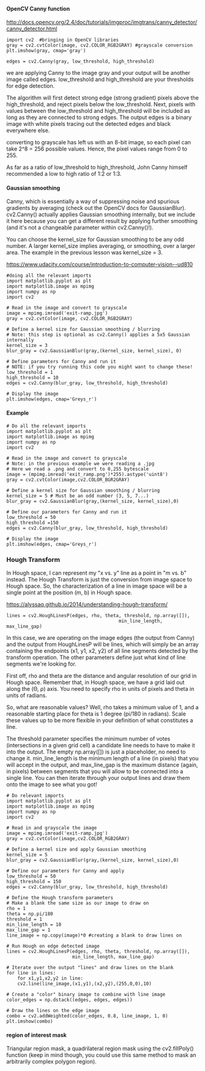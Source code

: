 #### OpenCV Canny function
http://docs.opencv.org/2.4/doc/tutorials/imgproc/imgtrans/canny_detector/canny_detector.html


    import cv2  #bringing in OpenCV libraries
    gray = cv2.cvtColor(image, cv2.COLOR_RGB2GRAY) #grayscale conversion
    plt.imshow(gray, cmap='gray')

    edges = cv2.Canny(gray, low_threshold, high_threshold)

we are applying Canny to the image gray and your output will be another image called edges. low_threshold and high_threshold are your thresholds for edge detection.

The algorithm will first detect strong edge (strong gradient) pixels above the high_threshold, and reject pixels below the low_threshold. Next, pixels with values between the low_threshold and high_threshold will be included as long as they are connected to strong edges. The output edges is a binary image with white pixels tracing out the detected edges and black everywhere else.

converting to grayscale has left us with an 8-bit image, so each pixel can take 2^8 = 256 possible values. Hence, the pixel values range from 0 to 255.

As far as a ratio of low_threshold to high_threshold, John Canny himself recommended a low to high ratio of 1:2 or 1:3.

#### Gaussian smoothing

Canny, which is essentially a way of suppressing noise and spurious gradients by averaging (check out the OpenCV docs for GaussianBlur). cv2.Canny() actually applies Gaussian smoothing internally, but we include it here because you can get a different result by applying further smoothing (and it's not a changeable parameter within cv2.Canny()!).

You can choose the kernel_size for Gaussian smoothing to be any odd number. A larger kernel_size implies averaging, or smoothing, over a larger area. The example in the previous lesson was kernel_size = 3.

https://www.udacity.com/course/introduction-to-computer-vision--ud810

    #doing all the relevant imports
    import matplotlib.pyplot as plt
    import matplotlib.image as mpimg
    import numpy as np
    import cv2

    # Read in the image and convert to grayscale
    image = mpimg.imread('exit-ramp.jpg')
    gray = cv2.cvtColor(image, cv2.COLOR_RGB2GRAY)

    # Define a kernel size for Gaussian smoothing / blurring
    # Note: this step is optional as cv2.Canny() applies a 5x5 Gaussian internally
    kernel_size = 3
    blur_gray = cv2.GaussianBlur(gray,(kernel_size, kernel_size), 0)

    # Define parameters for Canny and run it
    # NOTE: if you try running this code you might want to change these!
    low_threshold = 1
    high_threshold = 10
    edges = cv2.Canny(blur_gray, low_threshold, high_threshold)

    # Display the image
    plt.imshow(edges, cmap='Greys_r')

#### Example
    # Do all the relevant imports
    import matplotlib.pyplot as plt
    import matplotlib.image as mpimg
    import numpy as np
    import cv2

    # Read in the image and convert to grayscale
    # Note: in the previous example we were reading a .jpg 
    # Here we read a .png and convert to 0,255 bytescale
    image = (mpimg.imread('exit_ramp.png')*255).astype('uint8')
    gray = cv2.cvtColor(image,cv2.COLOR_BGR2GRAY)

    # Define a kernel size for Gaussian smoothing / blurring
    kernel_size = 5 # Must be an odd number (3, 5, 7...)
    blur_gray = cv2.GaussianBlur(gray,(kernel_size, kernel_size),0)

    # Define our parameters for Canny and run it
    low_threshold = 50
    high_threshold =150
    edges = cv2.Canny(blur_gray, low_threshold, high_threshold)

    # Display the image
    plt.imshow(edges, cmap='Greys_r')

### Hough Transform

In Hough space, I can represent my "x vs. y" line as a point in "m vs. b" instead. The Hough Transform is just the conversion from image space to Hough space. So, the characterization of a line in image space will be a single point at the position (m, b) in Hough space.

https://alyssaq.github.io/2014/understanding-hough-transform/

    lines = cv2.HoughLinesP(edges, rho, theta, threshold, np.array([]),
                                             min_line_length, max_line_gap)
In this case, we are operating on the image edges (the output from Canny) and the output from HoughLinesP will be lines, which will simply be an array containing the endpoints (x1, y1, x2, y2) of all line segments detected by the transform operation. The other parameters define just what kind of line segments we're looking for.

First off, rho and theta are the distance and angular resolution of our grid in Hough space. Remember that, in Hough space, we have a grid laid out along the (Θ, ρ) axis. You need to specify rho in units of pixels and theta in units of radians.

So, what are reasonable values? Well, rho takes a minimum value of 1, and a reasonable starting place for theta is 1 degree (pi/180 in radians). Scale these values up to be more flexible in your definition of what constitutes a line.

The threshold parameter specifies the minimum number of votes (intersections in a given grid cell) a candidate line needs to have to make it into the output. The empty np.array([]) is just a placeholder, no need to change it. min_line_length is the minimum length of a line (in pixels) that you will accept in the output, and max_line_gap is the maximum distance (again, in pixels) between segments that you will allow to be connected into a single line. You can then iterate through your output lines and draw them onto the image to see what you got!

    # Do relevant imports
    import matplotlib.pyplot as plt
    import matplotlib.image as mpimg
    import numpy as np
    import cv2

    # Read in and grayscale the image
    image = mpimg.imread('exit-ramp.jpg')
    gray = cv2.cvtColor(image,cv2.COLOR_RGB2GRAY)

    # Define a kernel size and apply Gaussian smoothing
    kernel_size = 5
    blur_gray = cv2.GaussianBlur(gray,(kernel_size, kernel_size),0)

    # Define our parameters for Canny and apply
    low_threshold = 50
    high_threshold = 150
    edges = cv2.Canny(blur_gray, low_threshold, high_threshold)

    # Define the Hough transform parameters
    # Make a blank the same size as our image to draw on
    rho = 1
    theta = np.pi/180
    threshold = 1
    min_line_length = 10
    max_line_gap = 1
    line_image = np.copy(image)*0 #creating a blank to draw lines on

    # Run Hough on edge detected image
    lines = cv2.HoughLinesP(edges, rho, theta, threshold, np.array([]),
                            min_line_length, max_line_gap)

    # Iterate over the output "lines" and draw lines on the blank
    for line in lines:
        for x1,y1,x2,y2 in line:
        cv2.line(line_image,(x1,y1),(x2,y2),(255,0,0),10)

    # Create a "color" binary image to combine with line image
    color_edges = np.dstack((edges, edges, edges)) 

    # Draw the lines on the edge image
    combo = cv2.addWeighted(color_edges, 0.8, line_image, 1, 0) 
    plt.imshow(combo)

#### region of interest mask
Triangular region mask, a quadrilateral region mask using the cv2.fillPoly() function (keep in mind though, you could use this same method to mask an arbitrarily complex polygon region). 

